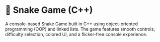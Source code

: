 # 🐍 Snake Game (C++)
A console-based Snake Game built in C++ using object-oriented programming (OOP) and linked lists. The game features smooth controls, difficulty selection, colored UI, and a flicker-free console experience.

